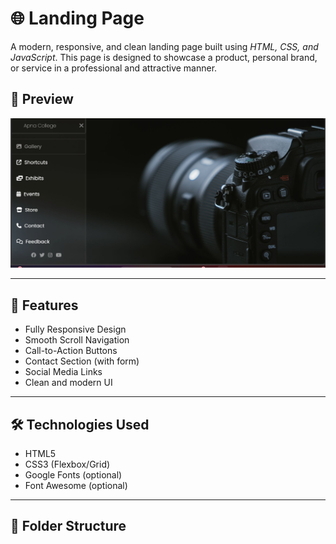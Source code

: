 # 🌐 Landing Page

A modern, responsive, and clean landing page built using *HTML, CSS, and JavaScript*. This page is designed to showcase a product, personal brand, or service in a professional and attractive manner.

## 📸 Preview

![project screenshot ](ss.png) <!-- Replace with your actual image path or URL -->

---

## 🚀 Features

- Fully Responsive Design
- Smooth Scroll Navigation
- Call-to-Action Buttons
- Contact Section (with form)
- Social Media Links
- Clean and modern UI

---

## 🛠 Technologies Used

- HTML5
- CSS3 (Flexbox/Grid)
- Google Fonts (optional)
- Font Awesome (optional)

---

## 📁 Folder Structure
